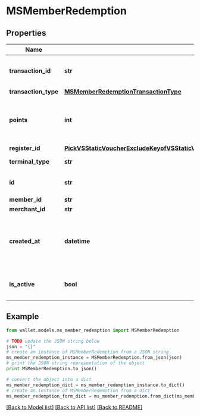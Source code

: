 # MSMemberRedemption


## Properties

Name | Type | Description | Notes
------------ | ------------- | ------------- | -------------
**transaction_id** | **str** | The transaction ID at the POS | 
**transaction_type** | [**MSMemberRedemptionTransactionType**](MSMemberRedemptionTransactionType.md) |  | 
**points** | **int** | The number of points involved in this transaction | 
**register_id** | [**PickVSStaticVoucherExcludeKeyofVSStaticVoucherRedeemedAtOrRefundedAtOrLastViewedAtRegisterID**](PickVSStaticVoucherExcludeKeyofVSStaticVoucherRedeemedAtOrRefundedAtOrLastViewedAtRegisterID.md) |  | [optional] 
**terminal_type** | **str** | The type of the terminal | 
**id** | **str** | The UUID of this record | 
**member_id** | **str** |  | 
**merchant_id** | **str** |  | 
**created_at** | **datetime** | The timestamp of when this resource was created | 
**is_active** | **bool** | Denotes if this resource is active | 

## Example

```python
from wallet.models.ms_member_redemption import MSMemberRedemption

# TODO update the JSON string below
json = "{}"
# create an instance of MSMemberRedemption from a JSON string
ms_member_redemption_instance = MSMemberRedemption.from_json(json)
# print the JSON string representation of the object
print MSMemberRedemption.to_json()

# convert the object into a dict
ms_member_redemption_dict = ms_member_redemption_instance.to_dict()
# create an instance of MSMemberRedemption from a dict
ms_member_redemption_form_dict = ms_member_redemption.from_dict(ms_member_redemption_dict)
```
[[Back to Model list]](../README.md#documentation-for-models) [[Back to API list]](../README.md#documentation-for-api-endpoints) [[Back to README]](../README.md)


